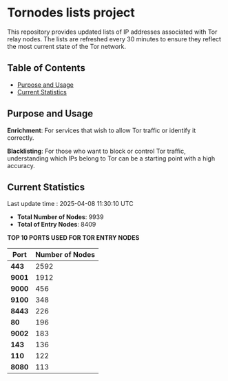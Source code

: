 # Tornodes lists project

This repository provides updated lists of IP addresses associated with Tor relay nodes. The lists are refreshed every 30 minutes to ensure they reflect the most current state of the Tor network.

## Table of Contents

- [Purpose and Usage](#purpose-and-usage)
- [Current Statistics](#current-statistics)


## Purpose and Usage

**Enrichment**: For services that wish to allow Tor traffic or identify it correctly.

**Blacklisting**: For those who want to block or control Tor traffic, understanding which IPs belong to Tor can be a starting point with a high accuracy.

## Current Statistics

Last update time : 2025-04-08 11:30:10 UTC

- **Total Number of Nodes**: 9939
- **Total of Entry Nodes**: 8409

**TOP 10 PORTS USED FOR TOR ENTRY NODES**

| **Port** | **Number of Nodes** |
|------|-----------------|
| **443**   | 2592  |
| **9001**   | 1912  |
| **9000**   | 456  |
| **9100**   | 348  |
| **8443**   | 226  |
| **80**   | 196  |
| **9002**   | 183  |
| **143**   | 136  |
| **110**   | 122  |
| **8080**   | 113  |

